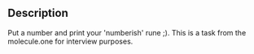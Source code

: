 ## Description

Put a number and print your 'numberish' rune ;).
This is a task from the molecule.one for interview purposes.